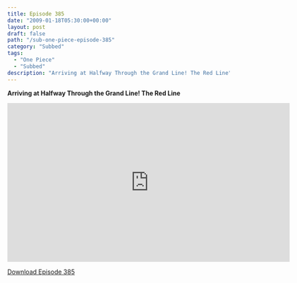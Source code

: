 ```yaml
---
title: Episode 385
date: "2009-01-18T05:30:00+00:00"
layout: post
draft: false
path: "/sub-one-piece-episode-385"
category: "Subbed"
tags:
  - "One Piece"
  - "Subbed"
description: "Arriving at Halfway Through the Grand Line! The Red Line"
---
```


**Arriving at Halfway Through the Grand Line! The Red Line**

<iframe width="640" height="360" src="https://www.rapidvideo.com/e/FXV0WZFOQ6" frameborder="0" marginwidth=0 marginheight=0 scrolling=no allowfullscreen></iframe>

<a href="http://ouo.io/qs/eCodkFEQ?s=https://rapidvid.to/d/https://www.rapidvideo.com/e/FXV0WZFOQ6">Download Episode 385</a>
